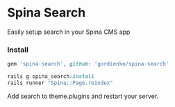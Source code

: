 # Spina Search

Easily setup search in your Spina CMS app

### Install

```ruby
gem 'spina-search', github: 'gordienko/spina-search'

rails g spina_search:install
rails runner "Spina::Page.reindex"
```
Add search to theme.plugins and restart your server.
